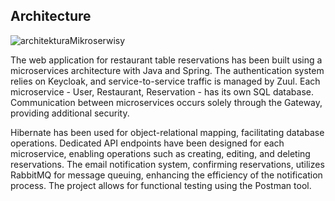 ## Architecture

![architekturaMikroserwisy](https://github.com/KubaSzczekulski/RestaurantReservationMicroservices/assets/72909122/598f8741-747d-48d6-824f-ad08a585dece)


The web application for restaurant table reservations has been built using a microservices architecture with Java and Spring. The authentication system relies on Keycloak, and service-to-service traffic is managed by Zuul. Each microservice - User, Restaurant, Reservation - has its own SQL database. Communication between microservices occurs solely through the Gateway, providing additional security.

Hibernate has been used for object-relational mapping, facilitating database operations. Dedicated API endpoints have been designed for each microservice, enabling operations such as creating, editing, and deleting reservations. The email notification system, confirming reservations, utilizes RabbitMQ for message queuing, enhancing the efficiency of the notification process. The project allows for functional testing using the Postman tool.
